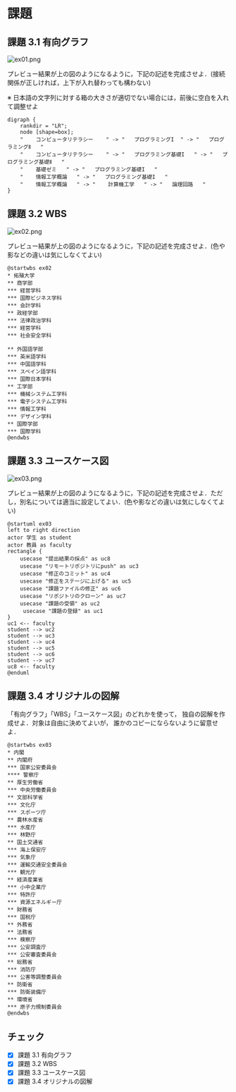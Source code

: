 # 課題

## 課題 3.1 有向グラフ

![ex01.png](ex01.png)

プレビュー結果が上の図のようになるように，下記の記述を完成させよ．(接続関係が正しければ，上下が入れ替わっても構わない)

※ 日本語の文字列に対する箱の大きさが適切でない場合には，前後に空白を入れて調整せよ

```graphviz
digraph {
    rankdir = "LR";
    node [shape=box];
    "    コンピュータリテラシー    " -> "   プログラミングI  " -> "   プログラミングⅡ   "
    "    コンピュータリテラシー    " -> "   プログラミング基礎I   " -> "   プログラミング基礎Ⅱ   "
    "    基礎ゼミ   " -> "   プログラミング基礎I   "
    "    情報工学概論   " -> "   プログラミング基礎I   "
    "    情報工学概論   " -> "    計算機工学   " -> "   論理回路   "
}
```

## 課題 3.2 WBS

![ex02.png](ex02.png)

プレビュー結果が上の図のようになるように，下記の記述を完成させよ．(色や影などの違いは気にしなくてよい)

```plantUML
@startwbs ex02
* 拓殖大学
** 商学部
*** 経営学科
*** 国際ビジネス学科
*** 会計学科
** 政経学部
*** 法律政治学科
*** 経営学科
*** 社会安全学科

** 外国語学部
*** 英米語学科
*** 中国語学科
*** スペイン語学科
*** 国際日本学科
** 工学部
*** 機械システム工学科
*** 電子システム工学科
*** 情報工学科
*** デザイン学科
** 国際学部
*** 国際学科
@endwbs
```

## 課題 3.3 ユースケース図

![ex03.png](ex03.png)

プレビュー結果が上の図のようになるように，下記の記述を完成させよ．ただし，別名については適当に設定してよい．(色や影などの違いは気にしなくてよい)

```plantUML
@startuml ex03
left to right direction
actor 学生 as student
actor 教員 as faculty
rectangle {
    usecase "提出結果の採点" as uc8
    usecase "リモートリポジトリにpush" as uc3
    usecase "修正のコミット" as uc4
    usecase "修正をステージに上げる" as uc5
    usecase "課題ファイルの修正" as uc6
    usecase "リポジトリのクローン" as uc7
    usecase "課題の受領" as uc2
     usecase "課題の登録" as uc1
}
uc1 <-- faculty
student --> uc2
student --> uc3
student --> uc4
student --> uc5
student --> uc6
student --> uc7
uc8 <-- faculty
@enduml
```

## 課題 3.4 オリジナルの図解

「有向グラフ」「WBS」「ユースケース図」のどれかを使って，
独自の図解を作成せよ．対象は自由に決めてよいが，
誰かのコピーにならないように留意せよ．


```plantUML
@startwbs ex03
* 内閣
** 内閣府
*** 国家公安委員会
**** 警察庁 
** 厚生労働省
*** 中央労働委員会
** 文部科学省
*** 文化庁
*** スポーツ庁
** 農林水産省
*** 水産庁
*** 林野庁
** 国土交通省
*** 海上保安庁
*** 気象庁
*** 運輸交通安全委員会
*** 観光庁
** 経済産業省
*** 小中企業庁
*** 特許庁
*** 資源エネルギー庁
** 財務省
*** 国税庁
** 外務省
** 法務省
*** 検察庁
*** 公安調査庁
*** 公安審査委員会
** 総務省
*** 消防庁
*** 公害等調整委員会
** 防衛省
*** 防衛装備庁
** 環境省
*** 原子力規制委員会
@endwbs
```



## チェック
- [x] 課題 3.1 有向グラフ
- [x] 課題 3.2 WBS
- [x] 課題 3.3 ユースケース図
- [x] 課題 3.4 オリジナルの図解

